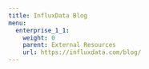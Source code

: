 ```yaml
---
title: InfluxData Blog
menu:
  enterprise_1_1:
    weight: 0
    parent: External Resources
    url: https://influxdata.com/blog/
---
```

